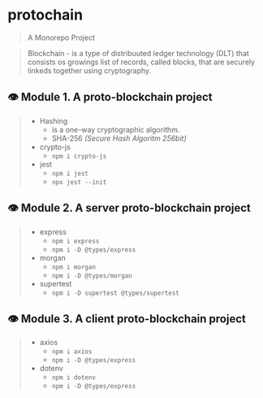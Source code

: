 # protochain

> A Monorepo Project

> Blockchain - is a type of distribuuted ledger technology (DLT) that consists os growings list of records, called blocks, that are securely linkeds together using cryptography.

## 👁 Module 1. A proto-blockchain project

> - Hashing
>   - is a one-way cryptographic algorithm.
>   - SHA-256 *(Secure Hash Algoritm 256bit)*
> - crypto-js
>   - ```npm i crypto-js```
> - jest
>   - ```npm i jest```
>   - ```npx jest --init```

## 👁 Module 2. A server proto-blockchain project

> - express
>   - ```npm i express```
>   - ```npm i -D @types/express```
> - morgan
>   - ```npm i morgan```
>   - ```npm i -D @types/morgan```
> - supertest
>   - ```npm i -D supertest @types/supertest```

## 👁 Module 3. A client proto-blockchain project

> - axios
>   - ```npm i axios```
>   - ```npm i -D @types/express```
> - dotenv
>   - ```npm i dotenv```
>   - ```npm i -D @types/express```
